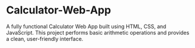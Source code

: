 # Calculator-Web-App
A fully functional  Calculator Web App built using HTML, CSS, and JavaScript. This project performs basic arithmetic operations and provides a clean, user-friendly interface.

